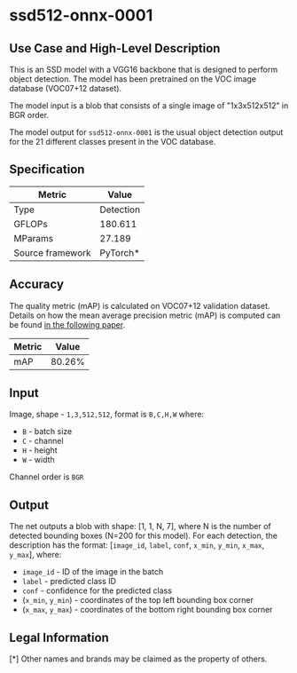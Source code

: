 # ssd512-onnx-0001

## Use Case and High-Level Description

This is an SSD model with a VGG16 backbone that is designed to perform object detection. The model has been pretrained on the VOC image database (VOC07+12 dataset).

The model input is a blob that consists of a single image of "1x3x512x512" in BGR order.

The model output for `ssd512-onnx-0001` is the usual object detection output for the 21 different classes present in the VOC database.

## Specification

| Metric            | Value         |
|-------------------|---------------|
| Type              | Detection |
| GFLOPs            | 180.611 |
| MParams           | 27.189 |
| Source framework  | PyTorch\*    |

## Accuracy

The quality metric (mAP) is calculated on VOC07+12 validation dataset. Details on how the mean average precision metric (mAP) is computed can be found [in the following paper](https://arxiv.org/pdf/1809.02165v3.pdf).

| Metric                    | Value         |
|---------------------------|---------------|
| mAP |         80.26% |

## Input

Image, shape - `1,3,512,512`, format is `B,C,H,W` where:

- `B` - batch size
- `C` - channel
- `H` - height
- `W` - width

Channel order is `BGR`

## Output

The net outputs a blob with shape: [1, 1, N, 7], where N is the number of detected bounding boxes (N=200 for this model). For each detection, the description has the format: [`image_id`, `label`, `conf`, `x_min`, `y_min`, `x_max`, `y_max`], where:

- `image_id` - ID of the image in the batch
- `label` - predicted class ID
- `conf` - confidence for the predicted class
- (`x_min`, `y_min`) - coordinates of the top left bounding box corner
- (`x_max`, `y_max`) - coordinates of the bottom right bounding box corner

## Legal Information
[*] Other names and brands may be claimed as the property of others.
